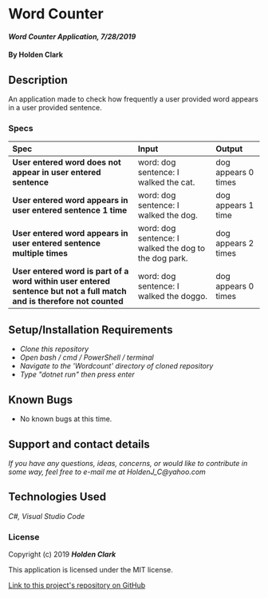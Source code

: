 # Word Counter

#### _Word Counter Application, 7/28/2019_

#### By **Holden Clark**

## Description

An application made to check how frequently a user provided word appears in a user provided sentence.

### Specs
| Spec | Input | Output |
| :-------------     | :------------- | :------------- |
| **User entered word does not appear in user entered sentence** | word: dog sentence: I walked the cat. | dog appears 0 times |
| **User entered word appears in user entered sentence 1 time** | word: dog sentence: I walked the dog. | dog appears 1 time |
| **User entered word appears in user entered sentence multiple times** | word: dog sentence: I walked the dog to the dog park. | dog appears 2 times |
| **User entered word is part of a word within user entered sentence but not a full match and is therefore not counted** | word: dog sentence: I walked the doggo. | dog appears 0 times |

## Setup/Installation Requirements

* _Clone this repository_
* _Open bash / cmd / PowerShell / terminal_
* _Navigate to the 'Wordcount' directory of cloned repository_
* _Type "dotnet run" then press enter_

## Known Bugs
* No known bugs at this time.

## Support and contact details

_If you have any questions, ideas, concerns, or would like to contribute in some way, feel free to e-mail me at HoldenJ_C@yahoo.com_

## Technologies Used
_C#,_
_Visual Studio Code_

### License

Copyright (c) 2019 **_Holden Clark_**

This application is licensed under the MIT license.

[Link to this project's repository on GitHub](https://github.com/HoldenJC/word-counter-c)